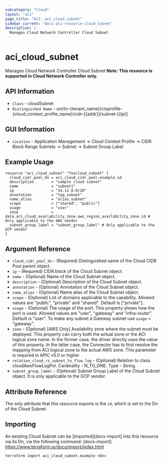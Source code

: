 ```yaml
---
subcategory: "Cloud"
layout: "aci"
page_title: "ACI: aci_cloud_subnet"
sidebar_current: "docs-aci-resource-cloud_subnet"
description: |-
  Manages Cloud Network Controller Cloud Subnet
---
```


# aci_cloud_subnet #
Manages Cloud Network Controller Cloud Subnet
<b>Note: This resource is supported in Cloud Network Controller only.</b>

## API Information ##

* `Class` - cloudSubnet
* `Distinguished Name` - uni/tn-{tenant_name}/ctxprofile-{cloud_context_profile_name}/cidr-[{addr}]/subnet-[{ip}]

## GUI Information ##

* `Location` - Application Management -> Cloud Context Profile -> CIDR Block Range Subnets -> Subnet -> Subnet Group Label

## Example Usage ##

```hcl
resource "aci_cloud_subnet" "foocloud_subnet" {
  cloud_cidr_pool_dn = aci_cloud_cidr_pool.example.id
  description        = "sample cloud subnet"
  name               = "subnet1"
  ip                 = "14.12.0.0/28"
  annotation         = "tag_subnet"
  name_alias         = "alias_subnet"
  scope              = ["shared", "public"]
  usage              = "user"
  zone               = data.aci_cloud_availability_zone.aws_region_availability_zone.id # Only applicable to the AWS vendor
  subnet_group_label = "subnet_group_label" # Only applicable to the GCP vendor
}
```


## Argument Reference ##
* `cloud_cidr_pool_dn` - (Required) Distinguished name of the Cloud CIDR Pool parent object.
* `ip` - (Required) CIDR block of the Cloud Subnet object.
* `name` - (Optional) Name of the Cloud Subnet object.
* `description` - (Optional) Description of the Cloud Subnet object.
* `annotation` - (Optional) Annotation of the Cloud Subnet object.
* `name_alias` - (Optional) Name alias of the Cloud Subnet object.
* `scope` - (Optional) List of domains applicable to the capability. Allowed values are "public", "private" and "shared". Default is ["private"].
* `usage` - (Optional) The usage of the port. This property shows how the port is used. Allowed values are "user", "gateway" and "infra-router". Default is "user". To make any subnet a Gateway subnet use `usage` = "gateway".	
* `zone` - (Optional) [AWS Only] Availability zone where the subnet must be deployed. This property can carry both the actual zone or the ACI logical zone name. In the former case, the driver directly uses the value of this property. In the latter case, the Connector has to first resolve the mapping from ACI logical zone to the actual AWS zone. This parameter is required in APIC v5.0 or higher
* `relation_cloud_rs_subnet_to_flow_log` - (Optional) Relation to class cloudAwsFlowLogPol. Cardinality - N_TO_ONE. Type - String.
* `subnet_group_label` - (Optional) Subnet Group Label of the Cloud Subnet object. It is only applicable to the GCP vendor.


## Attribute Reference

The only attribute that this resource exports is the `id`, which is set to the
Dn of the Cloud Subnet.

## Importing ##

An existing Cloud Subnet can be [imported][docs-import] into this resource via its Dn, via the following command:
[docs-import]: https://www.terraform.io/docs/import/index.html


```
terraform import aci_cloud_subnet.example <Dn>
```
